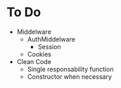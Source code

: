 # To Do
- Middelware
	- AuthMiddelware
		- Session
	- Cookies
- Clean Code
	- Single responsability function
	- Constructor when necessary